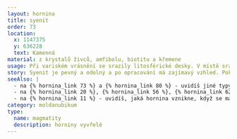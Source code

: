 ```yaml
---
layout: hornina
title: syenit
order: 73
location:
  x: 1147375
  y: 636228
  text: Kamenná
material: z krystalů živců, amfibolu, biotitu a křemene
usage: Při variském vrásnění se srazily litosférické desky. V místě srážky vyrostly vysoké hory. Některé části zemské kůry byly zatlačeny do velké hloubky, kde se začaly tavit. V hloubce několika kilometrů pod variským horstvem vznikala velká tělesa žhavého magmatu, která velice pomalu chladla. Při chladnutí v magmatu vyrůstaly krystaly. minerály, které začaly krystalizovat jako první, vytvořily pěkně tvarované krystaly. Jako poslední krystalizoval křemen, který vyplnil zbývající místo. Hotový syenit pak musel dlouhé miliony let čekat, až ji odkryje eroze. 
story: Syenit je pevný a odolný a po opracování má zajímavý vzhled. Pokud není moc rozpraskaný, dá se využít pro kamenickou výrobu. Bloky horniny se opatrně odlamují od skalního masívu. Pak se řežou diamantovými pilami na desky, které se brousí, leští nebo pískují. Z desek se dělají dlažby, obklady, náhrobky a jiné výrobky. Štípáním se z žulových bloků vyrábí dlažební kostky, obrubníky a haklíky (kvádry, které se používají pro zdění).
seeAlso: |
  - na {% hornina_link 73 %} a {% hornina_link 80 %} - uvidíš jiné typy syenitu
  - na {% hornina_link 20 %}, {% hornina_link 56 %}, {% hornina_link 62 %} a {% hornina_link 74 %}  - pokud hlubinná vyvřelina obsahujevíce křemene než já, není to syenit, ale granit (žula)
  - na {% hornina_link 11 %} - uvidíš, jaká hornina vznikne, když se magma podobného chemického složení dostane až na zemský povrch.
category: moldanubikum
type:
  name: magmatity
  description: horniny vyvřelé
---
```


